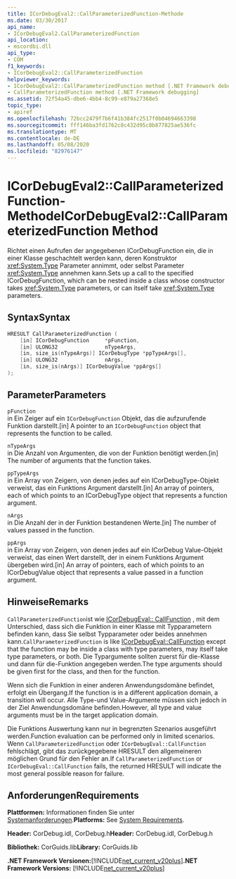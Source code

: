 ```yaml
---
title: ICorDebugEval2::CallParameterizedFunction-Methode
ms.date: 03/30/2017
api_name:
- ICorDebugEval2.CallParameterizedFunction
api_location:
- mscordbi.dll
api_type:
- COM
f1_keywords:
- ICorDebugEval2::CallParameterizedFunction
helpviewer_keywords:
- ICorDebugEval2::CallParameterizedFunction method [.NET Framework debugging]
- CallParameterizedFunction method [.NET Framework debugging]
ms.assetid: 72f54a45-dbe6-4bb4-8c99-e879a27368e5
topic_type:
- apiref
ms.openlocfilehash: 72bcc2479f7b6f41b384fc2517f0b04694663398
ms.sourcegitcommit: fff146ba3fd1762c8c432d95c8b877825ae536fc
ms.translationtype: MT
ms.contentlocale: de-DE
ms.lasthandoff: 05/08/2020
ms.locfileid: "82976147"
---
```

# <a name="icordebugeval2callparameterizedfunction-method"></a><span data-ttu-id="08d44-102">ICorDebugEval2::CallParameterizedFunction-Methode</span><span class="sxs-lookup"><span data-stu-id="08d44-102">ICorDebugEval2::CallParameterizedFunction Method</span></span>
<span data-ttu-id="08d44-103">Richtet einen Aufrufen der angegebenen ICorDebugFunction ein, die in einer Klasse geschachtelt werden kann, deren Konstruktor <xref:System.Type> Parameter annimmt, oder selbst Parameter <xref:System.Type> annehmen kann.</span><span class="sxs-lookup"><span data-stu-id="08d44-103">Sets up a call to the specified ICorDebugFunction, which can be nested inside a class whose constructor takes <xref:System.Type> parameters, or can itself take <xref:System.Type> parameters.</span></span>  
  
## <a name="syntax"></a><span data-ttu-id="08d44-104">Syntax</span><span class="sxs-lookup"><span data-stu-id="08d44-104">Syntax</span></span>  
  
```cpp  
HRESULT CallParameterizedFunction (  
    [in] ICorDebugFunction     *pFunction,  
    [in] ULONG32               nTypeArgs,  
    [in, size_is(nTypeArgs)] ICorDebugType *ppTypeArgs[],  
    [in] ULONG32               nArgs,  
    [in, size_is(nArgs)] ICorDebugValue *ppArgs[]  
);  
```  
  
## <a name="parameters"></a><span data-ttu-id="08d44-105">Parameter</span><span class="sxs-lookup"><span data-stu-id="08d44-105">Parameters</span></span>  
 `pFunction`  
 <span data-ttu-id="08d44-106">in Ein Zeiger auf ein `ICorDebugFunction` Objekt, das die aufzurufende Funktion darstellt.</span><span class="sxs-lookup"><span data-stu-id="08d44-106">[in] A pointer to an `ICorDebugFunction` object that represents the function to be called.</span></span>  
  
 `nTypeArgs`  
 <span data-ttu-id="08d44-107">in Die Anzahl von Argumenten, die von der Funktion benötigt werden.</span><span class="sxs-lookup"><span data-stu-id="08d44-107">[in] The number of arguments that the function takes.</span></span>  
  
 `ppTypeArgs`  
 <span data-ttu-id="08d44-108">in Ein Array von Zeigern, von denen jedes auf ein ICorDebugType-Objekt verweist, das ein Funktions Argument darstellt.</span><span class="sxs-lookup"><span data-stu-id="08d44-108">[in] An array of pointers, each of which points to an ICorDebugType object that represents a function argument.</span></span>  
  
 `nArgs`  
 <span data-ttu-id="08d44-109">in Die Anzahl der in der Funktion bestandenen Werte.</span><span class="sxs-lookup"><span data-stu-id="08d44-109">[in] The number of values passed in the function.</span></span>  
  
 `ppArgs`  
 <span data-ttu-id="08d44-110">in Ein Array von Zeigern, von denen jedes auf ein ICorDebug Value-Objekt verweist, das einen Wert darstellt, der in einem Funktions Argument übergeben wird.</span><span class="sxs-lookup"><span data-stu-id="08d44-110">[in] An array of pointers, each of which points to an ICorDebugValue object that represents a value passed in a function argument.</span></span>  
  
## <a name="remarks"></a><span data-ttu-id="08d44-111">Hinweise</span><span class="sxs-lookup"><span data-stu-id="08d44-111">Remarks</span></span>  
 <span data-ttu-id="08d44-112">`CallParameterizedFunction`ist wie [ICorDebugEval:: CallFunction](icordebugeval-callfunction-method.md) , mit dem Unterschied, dass sich die Funktion in einer Klasse mit Typparametern befinden kann, dass Sie selbst Typparameter oder beides annehmen kann.</span><span class="sxs-lookup"><span data-stu-id="08d44-112">`CallParameterizedFunction` is like [ICorDebugEval::CallFunction](icordebugeval-callfunction-method.md) except that the function may be inside a class with type parameters, may itself take type parameters, or both.</span></span> <span data-ttu-id="08d44-113">Die Typargumente sollten zuerst für die-Klasse und dann für die-Funktion angegeben werden.</span><span class="sxs-lookup"><span data-stu-id="08d44-113">The type arguments should be given first for the class, and then for the function.</span></span>  
  
 <span data-ttu-id="08d44-114">Wenn sich die Funktion in einer anderen Anwendungsdomäne befindet, erfolgt ein Übergang.</span><span class="sxs-lookup"><span data-stu-id="08d44-114">If the function is in a different application domain, a transition will occur.</span></span> <span data-ttu-id="08d44-115">Alle Type-und Value-Argumente müssen sich jedoch in der Ziel Anwendungsdomäne befinden.</span><span class="sxs-lookup"><span data-stu-id="08d44-115">However, all type and value arguments must be in the target application domain.</span></span>  
  
 <span data-ttu-id="08d44-116">Die Funktions Auswertung kann nur in begrenzten Szenarios ausgeführt werden.</span><span class="sxs-lookup"><span data-stu-id="08d44-116">Function evaluation can be performed only in limited scenarios.</span></span> <span data-ttu-id="08d44-117">Wenn `CallParameterizedFunction` oder `ICorDebugEval::CallFunction` fehlschlägt, gibt das zurückgegebene HRESULT den allgemeineren möglichen Grund für den Fehler an.</span><span class="sxs-lookup"><span data-stu-id="08d44-117">If `CallParameterizedFunction` or `ICorDebugEval::CallFunction` fails, the returned HRESULT will indicate the most general possible reason for failure.</span></span>  
  
## <a name="requirements"></a><span data-ttu-id="08d44-118">Anforderungen</span><span class="sxs-lookup"><span data-stu-id="08d44-118">Requirements</span></span>  
 <span data-ttu-id="08d44-119">**Plattformen:** Informationen finden Sie unter [Systemanforderungen](../../get-started/system-requirements.md).</span><span class="sxs-lookup"><span data-stu-id="08d44-119">**Platforms:** See [System Requirements](../../get-started/system-requirements.md).</span></span>  
  
 <span data-ttu-id="08d44-120">**Header:** CorDebug.idl, CorDebug.h</span><span class="sxs-lookup"><span data-stu-id="08d44-120">**Header:** CorDebug.idl, CorDebug.h</span></span>  
  
 <span data-ttu-id="08d44-121">**Bibliothek:** CorGuids.lib</span><span class="sxs-lookup"><span data-stu-id="08d44-121">**Library:** CorGuids.lib</span></span>  
  
 <span data-ttu-id="08d44-122">**.NET Framework Versionen:**[!INCLUDE[net_current_v20plus](../../../../includes/net-current-v20plus-md.md)]</span><span class="sxs-lookup"><span data-stu-id="08d44-122">**.NET Framework Versions:** [!INCLUDE[net_current_v20plus](../../../../includes/net-current-v20plus-md.md)]</span></span>
